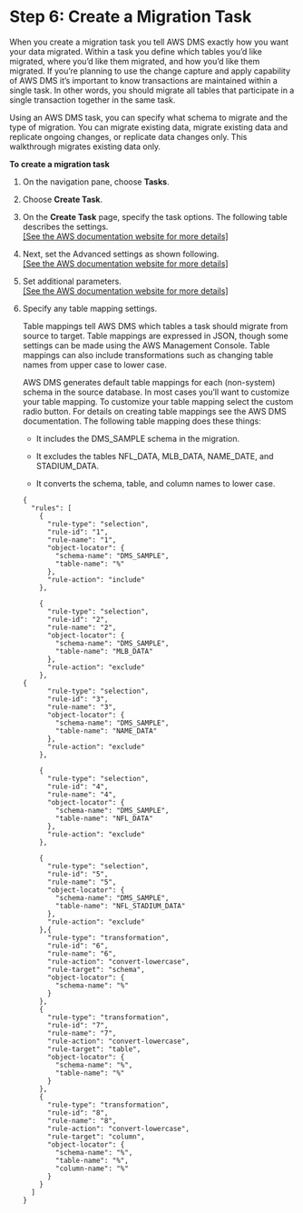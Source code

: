 # Step 6: Create a Migration Task<a name="CHAP_On-PremOracle2Aurora.Steps.CreateTask"></a>

When you create a migration task you tell AWS DMS exactly how you want your data migrated\. Within a task you define which tables you’d like migrated, where you’d like them migrated, and how you’d like them migrated\. If you’re planning to use the change capture and apply capability of AWS DMS it’s important to know transactions are maintained within a single task\. In other words, you should migrate all tables that participate in a single transaction together in the same task\.

Using an AWS DMS task, you can specify what schema to migrate and the type of migration\. You can migrate existing data, migrate existing data and replicate ongoing changes, or replicate data changes only\. This walkthrough migrates existing data only\.

**To create a migration task**

1. On the navigation pane, choose **Tasks**\. 

1. Choose **Create Task**\. 

1. On the **Create Task** page, specify the task options\. The following table describes the settings\.    
[\[See the AWS documentation website for more details\]](http://docs.aws.amazon.com/dms/latest/sbs/CHAP_On-PremOracle2Aurora.Steps.CreateTask.html)

1. Next, set the Advanced settings as shown following\.    
[\[See the AWS documentation website for more details\]](http://docs.aws.amazon.com/dms/latest/sbs/CHAP_On-PremOracle2Aurora.Steps.CreateTask.html)

1. Set additional parameters\.    
[\[See the AWS documentation website for more details\]](http://docs.aws.amazon.com/dms/latest/sbs/CHAP_On-PremOracle2Aurora.Steps.CreateTask.html)

1. Specify any table mapping settings\.

   Table mappings tell AWS DMS which tables a task should migrate from source to target\. Table mappings are expressed in JSON, though some settings can be made using the AWS Management Console\. Table mappings can also include transformations such as changing table names from upper case to lower case\.

   AWS DMS generates default table mappings for each \(non\-system\) schema in the source database\. In most cases you’ll want to customize your table mapping\. To customize your table mapping select the custom radio button\. For details on creating table mappings see the AWS DMS documentation\. The following table mapping does these things:

   + It includes the DMS\_SAMPLE schema in the migration\.

   + It excludes the tables NFL\_DATA, MLB\_DATA, NAME\_DATE, and STADIUM\_DATA\.

   + It converts the schema, table, and column names to lower case\.

   ```
   {
     "rules": [
       {
         "rule-type": "selection",
         "rule-id": "1",
         "rule-name": "1",
         "object-locator": {
           "schema-name": "DMS_SAMPLE",
           "table-name": "%"
         },
         "rule-action": "include"
       },
       
       {
         "rule-type": "selection",
         "rule-id": "2",
         "rule-name": "2",
         "object-locator": {
           "schema-name": "DMS_SAMPLE",
           "table-name": "MLB_DATA"
         },
         "rule-action": "exclude"
       },
   {
         "rule-type": "selection",
         "rule-id": "3",
         "rule-name": "3",
         "object-locator": {
           "schema-name": "DMS_SAMPLE",
           "table-name": "NAME_DATA"
         },
         "rule-action": "exclude"
       },
       
       {
         "rule-type": "selection",
         "rule-id": "4",
         "rule-name": "4",
         "object-locator": {
           "schema-name": "DMS_SAMPLE",
           "table-name": "NFL_DATA"
         },
         "rule-action": "exclude"
       },
   
       {
         "rule-type": "selection",
         "rule-id": "5",
         "rule-name": "5",
         "object-locator": {
           "schema-name": "DMS_SAMPLE",
           "table-name": "NFL_STADIUM_DATA"
         },
         "rule-action": "exclude"
       },{
         "rule-type": "transformation",
         "rule-id": "6",
         "rule-name": "6",
         "rule-action": "convert-lowercase",
         "rule-target": "schema",
         "object-locator": {
           "schema-name": "%"
         }
       },
       {
         "rule-type": "transformation",
         "rule-id": "7",
         "rule-name": "7",
         "rule-action": "convert-lowercase",
         "rule-target": "table",
         "object-locator": {
           "schema-name": "%",
           "table-name": "%"
         }
       },
       {
         "rule-type": "transformation",
         "rule-id": "8",
         "rule-name": "8",
         "rule-action": "convert-lowercase",
         "rule-target": "column",
         "object-locator": {
           "schema-name": "%",
           "table-name": "%",
           "column-name": "%"
         }
       }
     ]
   }
   ```
